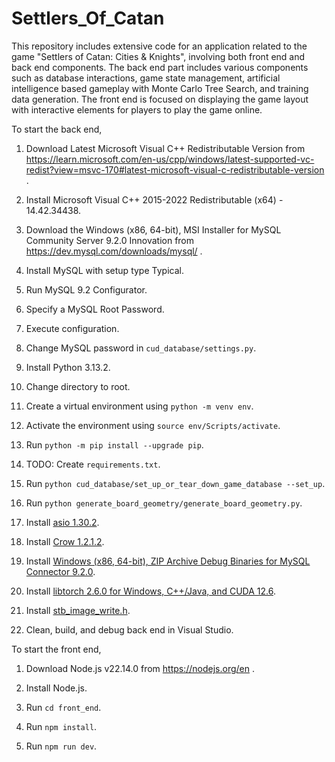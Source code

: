 # Settlers_Of_Catan

This repository includes extensive code for an application related to the game "Settlers of Catan: Cities & Knights", involving both front end and back end components. The back end part includes various components such as database interactions, game state management, artificial intelligence based gameplay with Monte Carlo Tree Search, and training data generation. The front end is focused on displaying the game layout with interactive elements for players to play the game online.

To start the back end,

1. Download Latest Microsoft Visual C++ Redistributable Version from https://learn.microsoft.com/en-us/cpp/windows/latest-supported-vc-redist?view=msvc-170#latest-microsoft-visual-c-redistributable-version .

2. Install Microsoft Visual C++ 2015-2022 Redistributable (x64) - 14.42.34438.

3. Download the Windows (x86, 64-bit), MSI Installer for MySQL Community Server 9.2.0 Innovation from https://dev.mysql.com/downloads/mysql/ .

4. Install MySQL with setup type Typical.

5. Run MySQL 9.2 Configurator.

6. Specify a MySQL Root Password.

7. Execute configuration.

8. Change MySQL password in `cud_database/settings.py`.

9. Install Python 3.13.2.

10. Change directory to root.

11. Create a virtual environment using `python -m venv env`.

12. Activate the environment using `source env/Scripts/activate`.

13. Run `python -m pip install --upgrade pip`.

14. TODO: Create `requirements.txt`.

15. Run `python cud_database/set_up_or_tear_down_game_database --set_up`.

16. Run `python generate_board_geometry/generate_board_geometry.py`.

17. Install [asio 1.30.2](https://think-async.com/Asio/Download.html).
    
18. Install [Crow 1.2.1.2](https://github.com/CrowCpp/Crow).

19. Install [Windows (x86, 64-bit), ZIP Archive Debug Binaries for MySQL Connector 9.2.0](https://dev.mysql.com/downloads/connector/cpp/).

20. Install [libtorch 2.6.0 for Windows, C++/Java, and CUDA 12.6](https://download.pytorch.org/libtorch/cu126/libtorch-win-shared-with-deps-debug-2.6.0%2Bcu126.zip).

21. Install [stb_image_write.h](https://github.com/nothings/stb/blob/master/stb_image_write.h).

22. Clean, build, and debug back end in Visual Studio.

To start the front end,

1. Download Node.js v22.14.0 from https://nodejs.org/en .

2. Install Node.js.

3. Run `cd front_end`.

4. Run `npm install`.

5. Run `npm run dev`.
